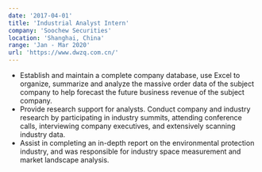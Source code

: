 ```yaml
---
date: '2017-04-01'
title: 'Industrial Analyst Intern'
company: 'Soochew Securities'
location: 'Shanghai, China'
range: 'Jan - Mar 2020'
url: 'https://www.dwzq.com.cn/'
---
```


- Establish and maintain a complete company database, use Excel to organize, summarize and analyze the massive order data of the subject company to help forecast the future business revenue of the subject company.
- Provide research support for analysts. Conduct company and industry research by participating in industry summits, attending conference calls, interviewing company executives, and extensively scanning industry data.
- Assist in completing an in-depth report on the environmental protection industry, and was responsible for industry space measurement and market landscape analysis.
